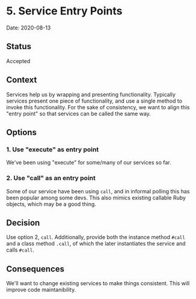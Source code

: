 # 5. Service Entry Points

Date: 2020-08-13

## Status

Accepted

## Context

Services help us by wrapping and presenting functionality. Typically services
present one piece of functionality, and use a single method to invoke this
functionality. For the sake of consistency, we want to align this "entry point"
so that services can be called the same way.

## Options

### 1. Use "execute" as entry point

We've been using "execute" for some/many of our services so far.

### 2. Use "call" as an entry point

Some of our service have been using `call`, and in informal polling this has
been popular among some devs. This also mimics existing callable Ruby objects,
which may be a good thing.

## Decision

Use option 2, `call`. Additionally, provide both the instance method `#call` and a class
method `.call`, of which the later instantiates the service and calls `#call`.

## Consequences

We'll want to change existing services to make things consistent. This will
improve code maintanibility.
